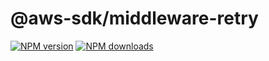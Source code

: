 # @aws-sdk/middleware-retry

[![NPM version](https://img.shields.io/npm/v/@aws-sdk/middleware-retry/rc.svg)](https://www.npmjs.com/package/@aws-sdk/middleware-retry)
[![NPM downloads](https://img.shields.io/npm/dm/@aws-sdk/middleware-retry.svg)](https://www.npmjs.com/package/@aws-sdk/middleware-retry)
